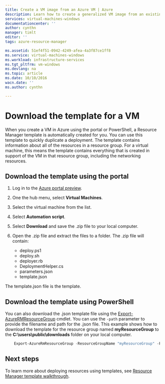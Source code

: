 ```yaml
---
title: Create a VM image from an Azure VM | Azure
description: Learn how to create a generalized VM image from an existing Azure VM created in the Resource Manager deployment model
services: virtual-machines-windows
documentationcenter: ''
author: cynthn
manager: timlt
editor: ''
tags: azure-resource-manager

ms.assetid: 51ef4f51-0942-4249-afea-4a3f87ce1ff8
ms.service: virtual-machines-windows
ms.workload: infrastructure-services
ms.tgt_pltfrm: vm-windows
ms.devlang: na
ms.topic: article
ms.date: 10/10/2016
wacn.date: ''
ms.author: cynthn

---
```

# Download the template for a VM
When you create a VM in Azure using the portal or PowerShell, a Resource Manager template is automatically created for you. You can use this template to quickly duplicate a deployment. The template contains information about all of the resources in a resource group. For a virtual machine, this means the template contains everything that is created in support of the VM in that resource group, including the networking resources.

## Download the template using the portal
1. Log in to the [Azure portal preview](https://portal.azure.cn/).
2. One the hub menu, select **Virtual Machines**.
3. Select the virtual machine from the list.
4. Select **Automation script**.
5. Select **Download** and save the .zip file to your local computer.
6. Open the .zip file and extract the files to a folder. The .zip file will contain:

    * deploy.ps1
    * deploy.sh 
    * deployer.rb
    * DeploymentHelper.cs
    * parameters.json
    * template.json

The template.json file is the template.

## Download the template using PowerShell
You can also download the .json template file using the [Export-AzureRMResourceGroup](https://msdn.microsoft.com/zh-cn/library/mt715427.aspx) cmdlet. You can use the `-path` parameter to provide the filename and path for the .json file. This example shows how to download the template for the resource group named **myResourceGroup** to the **C:\users\public\downloads** folder on your local computer.

```powershell
    Export-AzureRmResourceGroup -ResourceGroupName "myResourceGroup" -Path "C:\users\public\downloads"
```

## Next steps
To learn more about deploying resources using templates, see [Resource Manager template walkthrough](../resource-manager-template-walkthrough.md).